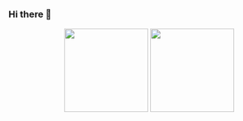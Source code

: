 ### Hi there 👋

<p align='center'>
   <a href="https://github-readme-stats.vercel.app/api?username=1Eross&show_icons=true&count_private=true"><img
           height=150
           src="https://github-readme-stats.vercel.app/api?username=1Eross&show_icons=true&count_private=true"/></a>
   <a href="https://github.com/1Eross/github-readme-stats"><img height=150
                                                                  src="https://github-readme-stats.vercel.app/api/top-langs/?username=1Eross&layout=compact"/></a>
</p>

<!--
**1Eross/1Eross** is a ✨ _special_ ✨ repository because its `README.md` (this file) appears on your GitHub profile.

Here are some ideas to get you started:

- 🔭 I’m currently working on ...
- 🌱 I’m currently learning ...
- 👯 I’m looking to collaborate on ...
- 🤔 I’m looking for help with ...
- 💬 Ask me about ...
- 📫 How to reach me: ...
- 😄 Pronouns: ...
- ⚡ Fun fact: ...
-->
